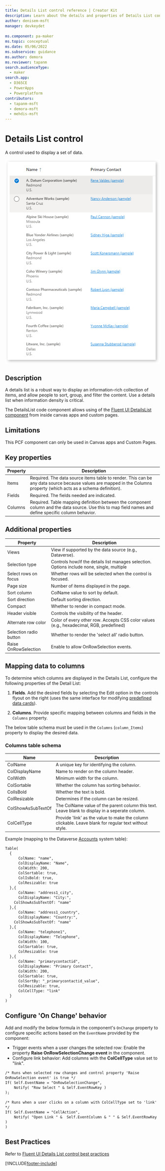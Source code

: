 ```yaml
---
title: Details List control reference | Creator Kit
description: Learn about the details and properties of Details List control in the Creator Kit.
author: denisem-msft
manager: devkeydet

ms.component: pa-maker
ms.topic: conceptual
ms.date: 05/06/2022
ms.subservice: guidance
ms.author: demora
ms.reviewer: tapanm
search.audienceType: 
  - maker
search.app: 
  - D365CE
  - PowerApps
  - Powerplatform
contributors:
  - tapanm-msft
  - demora-msft
  - mehdis-msft
---
```

# Details List control

A control used to display a set of data.

![Details List](media/details-list.png "Details List control")

## Description
A details list is a robust way to display an information-rich collection of items, and allow people to sort, group, and filter the content. Use a details list when information density is critical.

The DetailsList code component allows using of the [Fluent UI DetailsList component](https://developer.microsoft.com/fluentui#/controls/web/detailslist) from inside canvas apps and custom pages.

## Limitations
This PCF component can only be used in Canvas apps and Custom Pages.


## Key properties

| Property | Description |
| -------- | ----------- |
| Items | Required. The data source items table to render. This can be any data source because values are mapped in the Columns property (which acts as a schema definition). |
| Fields | Required. The fields needed are indicated. |
| Columns | Required. Table mapping definition between the component column and the data source. Use this to map field names and define specific column behavior. |

## Additional properties

| Property | Description |
| -------- | ----------- |
| Views | View if supported by the data source (e.g., Dataverse). |
| Selection type | Controls how/if the details list manages selection. Options include none, single, multiple |
| Select rows on focus | Whether rows will be selected when the control is focused. |
| Page size | Number of items displayed in the page. |
| Sort column | ColName value to sort by default. |
| Sort direction | Default sorting direction. |
| Compact | Whether to render in compact mode. |
| Header visible | Controls the visibility of the header. |
| Alternate row color | Color of every other row. Accepts CSS color values (e.g.,  hexadecimal, RGB, predefined) |
| Selection radio button | Whether to render the 'select all' radio button. |
| Raise OnRowSelection | Enable to allow OnRowSelection events. |

## Mapping data to columns
To determine which columns are displayed in the Details List, configure the following properties of the Detail List:

1. **Fields**. Add the desired fields by selecting the Edit option in the controls flyout on the right (uses the same interface for modifying [predefined data cards](https://docs.microsoft.com/power-apps/maker/canvas-apps/working-with-cards)).

1. **Columns**. Provide specific mapping between columns and fields in the `Columns` property.  

The below table schema must be used in the `Columns` (`column_Items`) property to display the desired data.

### Columns table schema
| Name | Description |
| ------ | ----------- |
| ColName | A unique key for identifying the column. |
| ColDisplayName | Name to render on the column header. |
| ColWidth | Minimum width for the column. |
| ColSortable | Whether the column has sorting behavior. |
| ColIsBold | Whether the text is bold. |
| ColResizable | Determines if the column can be resized. |
| ColShowAsSubTextOf | The ColName value of the parent column this text. Leave blank to display in a seperate column. |
| ColCellType | Provide 'link' as the value to make the column clickable. Leave blank for regular text without style. |

Example (mapping to the Dataverse [Accounts](https://docs.microsoft.com/power-apps/developer/data-platform/reference/entities/account) system table):

  ```powerapps-dot
Table(
	{
		ColName: "name",
		ColDisplayName: "Name",
		ColWidth: 200,
		ColSortable: true,
		ColIsBold: true,
		ColResizable: true
	},{
		ColName: "address1_city",
		ColDisplayName: "City:",
      ColShowAsSubTextOf: "name"
	},{
		ColName: "address1_country",
		ColDisplayName: "Country:",
	  ColShowAsSubTextOf: "name"
	},{
		ColName: "telephone1",
		ColDisplayName: "Telephone",
		ColWidth: 100,
		ColSortable: true,
		ColResizable: true
	},{
		ColName: "primarycontactid",
		ColDisplayName: "Primary Contact",
		ColWidth: 200,
		ColSortable: true,
		ColSortBy: "_primarycontactid_value",
		ColResizable: true,
		ColCellType: "link"
	}
)
  ```


## Configure 'On Change' behavior
Add and modify the below formula in the component's `OnChange` property to configure specific actions based on the `EventName` provided by the component:

- Trigger events when a user changes the selected row: Enable the property **Raise OnRowSelectionChange event** in the component.
- Configure link behavior: Add columns with the **ColCellType** value set to "link".

```powerapps-dot
/* Runs when selected row changes and control property 'Raise OnRowSelection event' is true */
If( Self.EventName = "OnRowSelectionChange",
    Notify( "Row Select " & Self.EventRowKey )
);

/* Runs when a user clicks on a column with ColCellType set to 'link' */
If( Self.EventName = "CellAction",
    Notify( "Open Link " &  Self.EventColumn & " " & Self.EventRowKey )
)
```

## Best Practices
Refer to [Fluent UI Details List control best practices](https://developer.microsoft.com/fluentui#/controls/web/detailslist)

[!INCLUDE[footer-include](../../includes/footer-banner.md)]